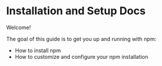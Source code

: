 # Installation and Setup Docs

Welcome!

The goal of this guide is to get you up and running with npm:

- How to install npm
- How to customize and configure your npm installation
